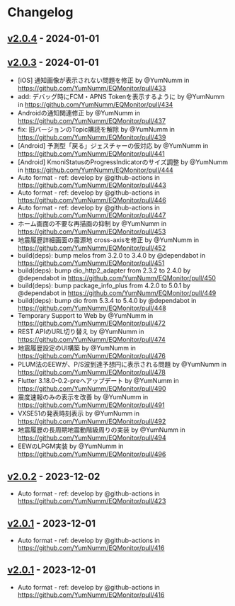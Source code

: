 # Changelog

## [v2.0.4](https://github.com/YumNumm/EQMonitor/compare/v2.0.3...v2.0.4) - 2024-01-01

## [v2.0.3](https://github.com/YumNumm/EQMonitor/compare/v2.0.2...v2.0.3) - 2024-01-01
- [iOS] 通知画像が表示されない問題を修正 by @YumNumm in https://github.com/YumNumm/EQMonitor/pull/433
- add: デバッグ時にFCM・APNS Tokenを表示するように by @YumNumm in https://github.com/YumNumm/EQMonitor/pull/434
- Androidの通知関連修正 by @YumNumm in https://github.com/YumNumm/EQMonitor/pull/437
- fix: 旧バージョンのTopic購読を解除 by @YumNumm in https://github.com/YumNumm/EQMonitor/pull/439
- [Android] 予測型「戻る」ジェスチャーの仮対応 by @YumNumm in https://github.com/YumNumm/EQMonitor/pull/441
- [Android] KmoniStatusのProgressIndicatorのサイズ調整 by @YumNumm in https://github.com/YumNumm/EQMonitor/pull/444
- Auto format - ref: develop by @github-actions in https://github.com/YumNumm/EQMonitor/pull/443
- Auto format - ref: develop by @github-actions in https://github.com/YumNumm/EQMonitor/pull/446
- Auto format - ref: develop by @github-actions in https://github.com/YumNumm/EQMonitor/pull/447
- ホーム画面の不要な再描画の抑制 by @YumNumm in https://github.com/YumNumm/EQMonitor/pull/453
- 地震履歴詳細画面の震源地 cross-axisを修正 by @YumNumm in https://github.com/YumNumm/EQMonitor/pull/452
- build(deps): bump melos from 3.2.0 to 3.4.0 by @dependabot in https://github.com/YumNumm/EQMonitor/pull/451
- build(deps): bump dio_http2_adapter from 2.3.2 to 2.4.0 by @dependabot in https://github.com/YumNumm/EQMonitor/pull/450
- build(deps): bump package_info_plus from 4.2.0 to 5.0.1 by @dependabot in https://github.com/YumNumm/EQMonitor/pull/449
- build(deps): bump dio from 5.3.4 to 5.4.0 by @dependabot in https://github.com/YumNumm/EQMonitor/pull/448
- Temporary Support to Web by @YumNumm in https://github.com/YumNumm/EQMonitor/pull/472
- REST APIのURL切り替え by @YumNumm in https://github.com/YumNumm/EQMonitor/pull/474
- 地震履歴設定のUI構築 by @YumNumm in https://github.com/YumNumm/EQMonitor/pull/476
- PLUM法のEEWが、P/S波到達予想円に表示される問題 by @YumNumm in https://github.com/YumNumm/EQMonitor/pull/478
- Flutter 3.18.0-0.2-preへアップデート by @YumNumm in https://github.com/YumNumm/EQMonitor/pull/490
- 震度速報のみの表示を改善 by @YumNumm in https://github.com/YumNumm/EQMonitor/pull/491
- VXSE51の発表時刻表示 by @YumNumm in https://github.com/YumNumm/EQMonitor/pull/492
- 地震履歴の長周期地震動階級周りの実装 by @YumNumm in https://github.com/YumNumm/EQMonitor/pull/494
- EEWのLPGM実装 by @YumNumm in https://github.com/YumNumm/EQMonitor/pull/496

## [v2.0.2](https://github.com/YumNumm/EQMonitor/compare/v2.0.1...v2.0.2) - 2023-12-02
- Auto format - ref: develop by @github-actions in https://github.com/YumNumm/EQMonitor/pull/423

## [v2.0.1](https://github.com/YumNumm/EQMonitor/compare/v2.0.0...v2.0.1) - 2023-12-01
- Auto format - ref: develop by @github-actions in https://github.com/YumNumm/EQMonitor/pull/416

## [v2.0.1](https://github.com/YumNumm/EQMonitor/compare/v2.0.0...v2.0.1) - 2023-12-01
- Auto format - ref: develop by @github-actions in https://github.com/YumNumm/EQMonitor/pull/416
